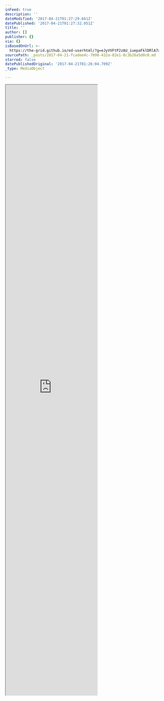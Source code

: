 ```yaml
---
inFeed: true
description: ''
dateModified: '2017-04-21T01:27:29.661Z'
datePublished: '2017-04-21T01:27:32.051Z'
title: ''
author: []
publisher: {}
via: {}
isBasedOnUrl: >-
  https://the-grid.github.io/ed-userhtml/?g=eJyVVFtP2zAU_iuepaFklDRlA7aEUmkTaEVsTGxsD4gHk5w2Zq4d2e5NqP99x3HSGx3aVClNzu37zpWc8oFmIyA879JLZS-UHvUvnOTgJP4Qvzt-e3Tced85OqFESaEYWk25zNU0KpkGaSOTaSXEDxXErTikhAmhplYzaSp9Nu9Sq8dAidFZlxbWliZptweIEj0qW_2PTXsbqqL0oHQOuktjdLZzAQ45t0XSiePXKSmADwubxOUsJd4ykUpCisYVIy6HXSoVPSOnbZ8ivqGKl5bYeYnRLMxs-5FNmJei5YRpgrakS3KVjUcuvSHYcwHu9eO8nwcvlyhM0T2o6yNUxixXMio0DMjeHtklj1AGs-tBQHs0JGfkoBOSp4oHAiOPnT5m_GCs3omzGW-fdDwllxQywJiRADm0BULFDRJ2BpHQJMK3tP7E53NupFdp9wndo_h0FJNG0qslaRPJB0nJAn811YLJXICv3Rcwhg0BrQZjmbkEAmgYMT00qIAoZ5ZFphTcBjTx5SWB067SOHRO9Qz_c98cVxfm7vA-dAxBGPj_MLTydZReec-QaLBjLbGIU26zwnO9i-8dx4whBvXD2ZdW_eQwpUmNGW3KA4z8oIH9Ths3sJ-rgV_zcDsR-TVAyhVS5961opzRLfcMY7PSwLnWSn_DsldhSFCHygTHDD0AlrTuFpcStBeuarwN-9x2yWCxyUGDOx81-PbseuVa2gu_jKYuOCIFECnNh1yu5rK-IMvN6RF3a3AmBwwb6id_GQHnH-sgLWb6q0KnhMum5U5ZKmPrqVxTRRs-zYSOtXAT-kTdpGhBEzx1Kofbm_4nNSrxDkkbLIfo9uYqbGH-A9Aa9Mu2jVW4SHcSiNZYBpffr79iQzTeOj6YB0_UHTZcFMeOtuiECby8iftahC1C3_iBXfg1qlvA8vx8guGvuEEUBMYM_6IK6KguT4vsWOWWL_tqodZRrGVZUUVbB1hJA6rki9GrsKdtf6vP_gBocUTs
sourcePath: _posts/2017-04-21-fcadee4c-7098-432a-82e1-0c3b26a5d0c0.md
starred: false
datePublishedOriginal: '2017-04-21T01:26:04.709Z'
_type: MediaObject

---
```

<iframe src="https://the-grid.github.io/ed-userhtml/?g=eJyVVFtP2zAU_iuepaFklDRlA7aEUmkTaEVsTGxsD4gHk5w2Zq4d2e5NqP99x3HSGx3aVClNzu37zpWc8oFmIyA879JLZS-UHvUvnOTgJP4Qvzt-e3Tced85OqFESaEYWk25zNU0KpkGaSOTaSXEDxXErTikhAmhplYzaSp9Nu9Sq8dAidFZlxbWliZptweIEj0qW_2PTXsbqqL0oHQOuktjdLZzAQ45t0XSiePXKSmADwubxOUsJd4ykUpCisYVIy6HXSoVPSOnbZ8ivqGKl5bYeYnRLMxs-5FNmJei5YRpgrakS3KVjUcuvSHYcwHu9eO8nwcvlyhM0T2o6yNUxixXMio0DMjeHtklj1AGs-tBQHs0JGfkoBOSp4oHAiOPnT5m_GCs3omzGW-fdDwllxQywJiRADm0BULFDRJ2BpHQJMK3tP7E53NupFdp9wndo_h0FJNG0qslaRPJB0nJAn811YLJXICv3Rcwhg0BrQZjmbkEAmgYMT00qIAoZ5ZFphTcBjTx5SWB067SOHRO9Qz_c98cVxfm7vA-dAxBGPj_MLTydZReec-QaLBjLbGIU26zwnO9i-8dx4whBvXD2ZdW_eQwpUmNGW3KA4z8oIH9Ths3sJ-rgV_zcDsR-TVAyhVS5961opzRLfcMY7PSwLnWSn_DsldhSFCHygTHDD0AlrTuFpcStBeuarwN-9x2yWCxyUGDOx81-PbseuVa2gu_jKYuOCIFECnNh1yu5rK-IMvN6RF3a3AmBwwb6id_GQHnH-sgLWb6q0KnhMum5U5ZKmPrqVxTRRs-zYSOtXAT-kTdpGhBEzx1Kofbm_4nNSrxDkkbLIfo9uYqbGH-A9Aa9Mu2jVW4SHcSiNZYBpffr79iQzTeOj6YB0_UHTZcFMeOtuiECby8iftahC1C3_iBXfg1qlvA8vx8guGvuEEUBMYM_6IK6KguT4vsWOWWL_tqodZRrGVZUUVbB1hJA6rki9GrsKdtf6vP_gBocUTs" height="2000" style=""></iframe>
